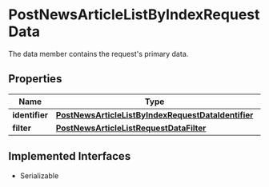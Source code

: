 

# PostNewsArticleListByIndexRequestData

The data member contains the request's primary data.

## Properties

Name | Type | Description | Notes
------------ | ------------- | ------------- | -------------
**identifier** | [**PostNewsArticleListByIndexRequestDataIdentifier**](PostNewsArticleListByIndexRequestDataIdentifier.md) |  | 
**filter** | [**PostNewsArticleListRequestDataFilter**](PostNewsArticleListRequestDataFilter.md) |  |  [optional]


## Implemented Interfaces

* Serializable


